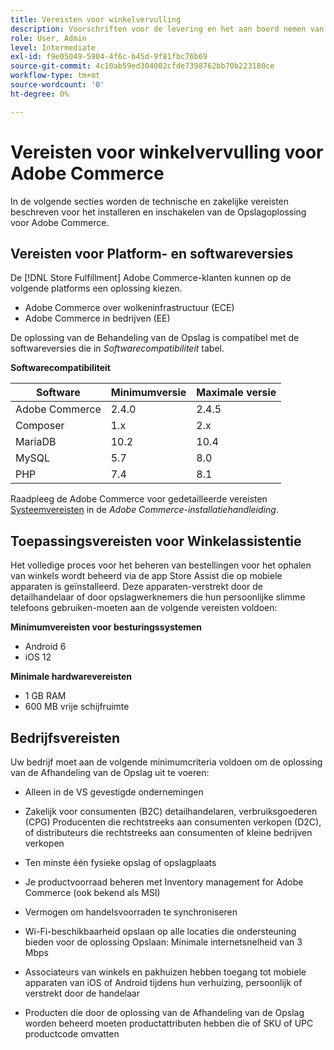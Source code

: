 ```yaml
---
title: Vereisten voor winkelvervulling
description: Voorschriften voor de levering en het aan boord nemen van de [!DNL Store Fulfillment solution].
role: User, Admin
level: Intermediate
exl-id: f9e05049-5904-4f6c-b45d-9f81fbc76b69
source-git-commit: 4c10ab59ed304002cfde7398762bb70b223180ce
workflow-type: tm+mt
source-wordcount: '0'
ht-degree: 0%

---
```


# Vereisten voor winkelvervulling voor Adobe Commerce

In de volgende secties worden de technische en zakelijke vereisten beschreven voor het installeren en inschakelen van de Opslagoplossing voor Adobe Commerce.

## Vereisten voor Platform- en softwareversies

De [!DNL Store Fulfillment] Adobe Commerce-klanten kunnen op de volgende platforms een oplossing kiezen.

- Adobe Commerce over wolkeninfrastructuur (ECE)
- Adobe Commerce in bedrijven (EE)

De oplossing van de Behandeling van de Opslag is compatibel met de softwareversies die in *Softwarecompatibiliteit* tabel.

**Softwarecompatibiliteit**

| **Software** | **Minimumversie** | **Maximale versie** |
|----------------|---------------------|---------------------|
| Adobe Commerce | 2.4.0 | 2.4.5 |
| Composer | 1.x | 2.x |
| MariaDB | 10.2 | 10.4 |
| MySQL | 5.7 | 8.0 |
| PHP | 7.4 | 8.1 |

Raadpleeg de Adobe Commerce voor gedetailleerde vereisten [Systeemvereisten](https://experienceleague.adobe.com/docs/commerce-operations/installation-guide/system-requirements.html) in de *Adobe Commerce-installatiehandleiding*.

## Toepassingsvereisten voor Winkelassistentie

Het volledige proces voor het beheren van bestellingen voor het ophalen van winkels wordt beheerd via de app Store Assist die op mobiele apparaten is geïnstalleerd. Deze apparaten-verstrekt door de detailhandelaar of door opslagwerknemers die hun persoonlijke slimme telefoons gebruiken-moeten aan de volgende vereisten voldoen:

**Minimumvereisten voor besturingssystemen**

- Android 6
- iOS 12

**Minimale hardwarevereisten**

- 1 GB RAM
- 600 MB vrije schijfruimte

## Bedrijfsvereisten

Uw bedrijf moet aan de volgende minimumcriteria voldoen om de oplossing van de Afhandeling van de Opslag uit te voeren:

- Alleen in de VS gevestigde ondernemingen

- Zakelijk voor consumenten (B2C) detailhandelaren, verbruiksgoederen (CPG) Producenten die rechtstreeks aan consumenten verkopen (D2C), of distributeurs die rechtstreeks aan consumenten of kleine bedrijven verkopen

- Ten minste één fysieke opslag of opslagplaats

- Je productvoorraad beheren met Inventory management for Adobe Commerce (ook bekend als MSI)

- Vermogen om handelsvoorraden te synchroniseren

- Wi-Fi-beschikbaarheid opslaan op alle locaties die ondersteuning bieden voor de oplossing Opslaan: Minimale internetsnelheid van 3 Mbps

- Associateurs van winkels en pakhuizen hebben toegang tot mobiele apparaten van iOS of Android tijdens hun verhuizing, persoonlijk of verstrekt door de handelaar

- Producten die door de oplossing van de Afhandeling van de Opslag worden beheerd moeten productattributen hebben die of SKU of UPC productcode omvatten
